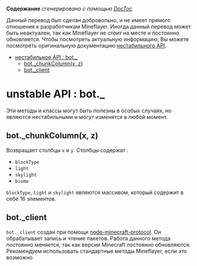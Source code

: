 <!-- START doctoc generated TOC please keep comment here to allow auto update -->
<!-- DON'T EDIT THIS SECTION, INSTEAD RE-RUN doctoc TO UPDATE -->
**Содержание**  *сгенерировано с помощью [DocToc](https://github.com/thlorenz/doctoc)*

Данный перевод был сделан добровольно, и не имеет прямого отношения к разработчикам Mineflayer.
Иногда данный перевод может быть неактуален, так как Mineflayer не стоит на месте и постоянно обновляется. 
Чтобы посмотреть актуальную информацию, Вы можете посмотреть оригинальную документацию [нестабильного API](unstable_api.md).

- [нестабильное API : bot._](#unstable-api--bot_)
  - [bot._chunkColumn(x, z)](#bot_chunkcolumnx-z)
  - [bot._client](#bot_client)

<!-- END doctoc generated TOC please keep comment here to allow auto update -->

# unstable API : bot._

Эти методы и классы могут быть полезны в особых случаях, но являются нестабильными и могут изменятся в любой момент.

## bot._chunkColumn(x, z)

Возвращает столбцы `x` и `y`. Столбцы содержат :

 * `blockType`
 * `light`
 * `skylight`
 * `biome`
 
`blockType`, `light` и `skylight` являются массивом, который содержит в себе 16 элементов.

## bot._client

`bot._client` создан при помощи [node-minecraft-protocol](https://github.com/PrismarineJS/node-minecraft-protocol).
Он обрабатывает запись и чтение пакетов.
Работа данного метода постоянно меняется, так как версии Minecraft постоянно обновляются.
Рекомендуем использовать стандартные методы Mineflayer, если это возможно
